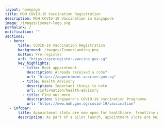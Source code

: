 ```yaml
---
layout: homepage
title: MOH COVID-19 Vaccination Registration
description: MOH COVID-19 Vaccination in Singapore
image: /images/isomer-logo.svg
permalink: /
notification: ""
sections:
  - hero:
      title: COVID-19 Vaccination Registration
      background: /images/IsomerLanding.png
      button: Pre-register
      url: "https://preregister.vaccine.gov.sg"
      key_highlights:
        - title: Book appointment
          description: Already received a code?
          url: "https://appointment.vaccine.gov.sg"
        - title: Health Advisory
          description: Important things to note
          url: /information/health-advisory
        - title: Find out more
          description: Singapore's COVID-19 Vaccination Programme
          url: "https://www.moh.gov.sg/covid-19/vaccination"
  - infobar:
      title: Appointment slots are now open for healthcare, frontline workers and selected seniors.
      description: As part of a pilot launch, appointment slots are being progressively rolled out to seniors between 70 and 80 years old. Selected seniors will be notified by mail. Vaccinations slots are not open to the public currently. Please preregister your interest and we will notify you when you can make appointments online.
---
```

